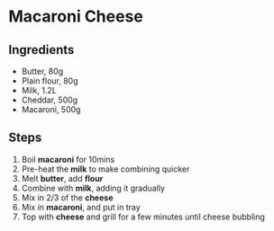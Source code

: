 # Macaroni Cheese

## Ingredients

- Butter, 80g
- Plain flour, 80g
- Milk, 1.2L
- Cheddar, 500g
- Macaroni, 500g

## Steps
1. Boil **macaroni** for 10mins
1. Pre-heat the **milk** to make combining quicker
1. Melt **butter**, add **flour**
1. Combine with **milk**, adding it gradually
1. Mix in 2/3 of the **cheese**
1. Mix in **macaroni**, and put in tray
1. Top with **cheese** and grill for a few minutes until cheese bubbling
